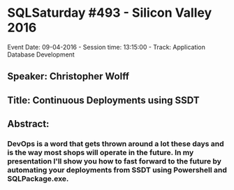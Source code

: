 # SQLSaturday #493 - Silicon Valley 2016
Event Date: 09-04-2016 - Session time: 13:15:00 - Track: Application  Database Development
## Speaker: Christopher Wolff
## Title: Continuous Deployments using SSDT
## Abstract:
### DevOps is a word that gets thrown around a lot these days and is the way most shops will operate in the future. In my presentation I'll show you how to fast forward to the future by automating your deployments from SSDT using Powershell and SQLPackage.exe.
